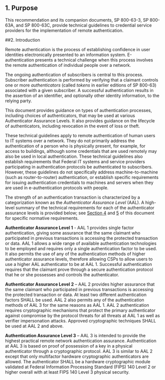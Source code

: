 ## 1. Purpose

This recommendation and its companion documents, SP 800-63-3, SP 800-63A, and SP 800-63C, provide technical guidelines to credential service providers for the implementation of remote authentication.

##2. Introduction

Remote authentication is the process of establishing confidence in user identities electronically presented to an information system. E-authentication presents a technical challenge when this process involves the remote authentication of individual people over a network. 

The ongoing authentication of subscribers is central to this process. Subscriber authentication is performed by verifying that a claimant controls one or more *authenticators* (called *tokens* in earlier editions of SP 800-63) associated with a given subscriber. A successful authentication results in the assertion of an identifier, and optionally other identity information, to the relying party.

This document provides guidance on types of authentication processes, including choices of authenticators, that may be used at various Authenticator Assurance Levels. It also provides guidance on the lifecycle of authenticators, including revocation in the event of loss or theft.

These technical guidelines apply to remote authentication of human users to IT systems over a network. They do not primarily address the authentication of a person who is physically present, for example, for access to buildings, although some credentials that are used remotely may also be used in local authentication. These technical guidelines also establish requirements that Federal IT systems and service providers participating in authentication protocols be authenticated to subscribers. However, these guidelines do not specifically address machine-to-machine (such as router-to-router) authentication, or establish specific requirements for issuing authentication credentials to machines and servers when they are used in e-authentication protocols with people.

The strength of an authentication transaction is characterized by a categorization known as the *Authenticator Assurance Level* (AAL). A high-level summary of the technical requirements for each of the authenticator assurance levels is provided below; see [Section 4](sec4_aal.md/#AAL_SEC4) and [5](sec5_authenticators.md/#AAL_SEC5) of this document for specific normative requirements.

**Authenticator Assurance Level 1** - AAL 1 provides single factor authentication, giving some assurance that the same claimant who participated in previous transactions is accessing the protected transaction or data. AAL 1 allows a wide range of available authentication technologies to be employed and requires only a single authentication factor to be used. It also permits the use of any of the authentication methods of higher authenticator assurance levels, therefore allowing CSPs to allow users to use a higher AAL authenticator to be at AAL 1. Successful authentication requires that the claimant prove through a secure authentication protocol that he or she possesses and controls the authenticator.

**Authenticator Assurance Level 2** – AAL 2 provides higher assurance that the same claimant who participated in previous transactions is accessing the protected transaction or data. At least two different authentication factors SHALL be used. AAL 2 also permits any of the authentication methods of AAL 3 for the same reasons as AAL 1. AAL 2 authentication requires cryptographic mechanisms that protect the primary authenticator against compromise by the protocol threats for all threats at AAL 1 as well as verifier impersonation attacks. Approved cryptographic techniques SHALL be used at AAL 2 and above.

**Authentication Assurance Level 3** – AAL 3 is intended to provide the highest practical remote network authentication assurance. Authentication at AAL 3 is based on proof of possession of a key in a physical authenticator through a cryptographic protocol. AAL 3 is similar to AAL 2 except that only multifactor hardware cryptographic authenticators are allowed. The authenticator SHALL be a hardware cryptographic module validated at Federal Information Processing Standard (FIPS) 140 Level 2 or higher overall with at least FIPS 140 Level 3 physical security.

